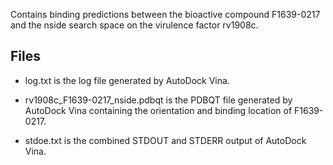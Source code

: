 Contains binding predictions between the bioactive compound F1639-0217 and the nside search space on the virulence factor rv1908c.

## Files

- log.txt is the log file generated by AutoDock Vina.

- rv1908c_F1639-0217_nside.pdbqt is the PDBQT file generated by AutoDock Vina containing the orientation and binding location of F1639-0217.

- stdoe.txt is the combined STDOUT and STDERR output of AutoDock Vina.

